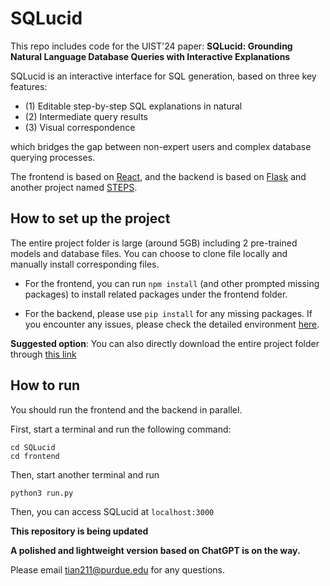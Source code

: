 
# SQLucid
This repo includes code for the UIST'24 paper: **SQLucid: Grounding Natural Language Database Queries with Interactive Explanations**

SQLucid is an interactive interface for SQL generation, based on three key features:
- (1) Editable step-by-step SQL explanations in natural
- (2) Intermediate query results
- (3) Visual correspondence

which bridges the gap between non-expert users and complex database querying processes.


The frontend is based on [React](https://react.dev/), and the backend is based on [Flask](https://flask.palletsprojects.com/en/3.0.x/) and another project named [STEPS](https://github.com/magic-YuanTian/STEPS).

## How to set up the project
The entire project folder is large (around 5GB) including 2 pre-trained models and database files. You can choose to clone file locally and manually install corresponding files.

- For the frontend, you can run `npm install` (and other prompted missing packages) to install related packages under the frontend folder.

- For the backend, please use `pip install` for any missing packages. If you encounter any issues, please check the detailed environment [here](https://github.com/OhadRubin/SmBop).


**Suggested option**: You can also directly download the entire project folder through [this link](https://purdue0-my.sharepoint.com/:u:/g/personal/tian211_purdue_edu/Ee2FCOD3QHtEiG6mEmZ2CtwBbk8x9hMRZ6d3aU6W3Xii_Q?e=XVWXYO)

## How to run
You should run the frontend and the backend in parallel.

First, start a terminal and run the following command:

```
cd SQLucid
cd frontend
```

Then, start another terminal and run

```
python3 run.py
```

Then, you can access SQLucid at `localhost:3000`




**This repository is being updated**

**A polished and lightweight version based on ChatGPT is on the way.**

Please email tian211@purdue.edu for any questions.


